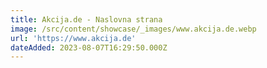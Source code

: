 ```yaml
---
title: Akcija.de - Naslovna strana
image: /src/content/showcase/_images/www.akcija.de.webp
url: 'https://www.akcija.de'
dateAdded: 2023-08-07T16:29:50.000Z
---
```


